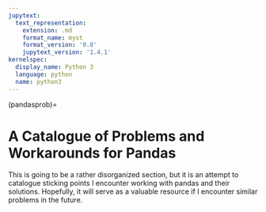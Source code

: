 ```yaml
---
jupytext:
  text_representation:
    extension: .md
    format_name: myst
    format_version: '0.8'
    jupytext_version: '1.4.1'
kernelspec:
  display_name: Python 3
  language: python
  name: python3
---
```


(pandasprob)=
# A Catalogue of Problems and Workarounds for Pandas

This is going to be a rather disorganized section, but it is an attempt to catalogue sticking points I encounter working with pandas
and their solutions. Hopefully, it will serve as a valuable resource if I encounter similar problems in the future.

